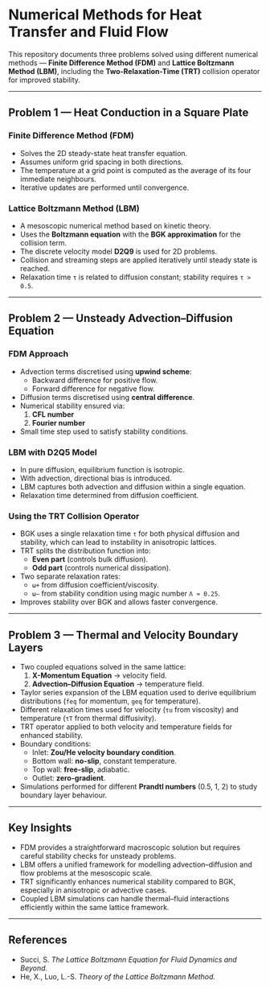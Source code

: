 # Numerical Methods for Heat Transfer and Fluid Flow

This repository documents three problems solved using different numerical methods — **Finite Difference Method (FDM)** and **Lattice Boltzmann Method (LBM)**, including the **Two-Relaxation-Time (TRT)** collision operator for improved stability.

---

## Problem 1 — Heat Conduction in a Square Plate

### Finite Difference Method (FDM)
- Solves the 2D steady-state heat transfer equation.
- Assumes uniform grid spacing in both directions.
- The temperature at a grid point is computed as the average of its four immediate neighbours.
- Iterative updates are performed until convergence.

### Lattice Boltzmann Method (LBM)
- A mesoscopic numerical method based on kinetic theory.
- Uses the **Boltzmann equation** with the **BGK approximation** for the collision term.
- The discrete velocity model **D2Q9** is used for 2D problems.
- Collision and streaming steps are applied iteratively until steady state is reached.
- Relaxation time `τ` is related to diffusion constant; stability requires `τ > 0.5`.

---

## Problem 2 — Unsteady Advection–Diffusion Equation

### FDM Approach
- Advection terms discretised using **upwind scheme**:
  - Backward difference for positive flow.
  - Forward difference for negative flow.
- Diffusion terms discretised using **central difference**.
- Numerical stability ensured via:
  1. **CFL number**
  2. **Fourier number**
- Small time step used to satisfy stability conditions.

### LBM with D2Q5 Model
- In pure diffusion, equilibrium function is isotropic.
- With advection, directional bias is introduced.
- LBM captures both advection and diffusion within a single equation.
- Relaxation time determined from diffusion coefficient.

### Using the TRT Collision Operator
- BGK uses a single relaxation time `τ` for both physical diffusion and stability, which can lead to instability in anisotropic lattices.
- TRT splits the distribution function into:
  - **Even part** (controls bulk diffusion).
  - **Odd part** (controls numerical dissipation).
- Two separate relaxation rates:
  - `ω+` from diffusion coefficient/viscosity.
  - `ω−` from stability condition using magic number `Λ ≈ 0.25`.
- Improves stability over BGK and allows faster convergence.

---

## Problem 3 — Thermal and Velocity Boundary Layers

- Two coupled equations solved in the same lattice:
  1. **X-Momentum Equation** → velocity field.
  2. **Advection–Diffusion Equation** → temperature field.
- Taylor series expansion of the LBM equation used to derive equilibrium distributions (`feq` for momentum, `geq` for temperature).
- Different relaxation times used for velocity (`τu` from viscosity) and temperature (`τT` from thermal diffusivity).
- TRT operator applied to both velocity and temperature fields for enhanced stability.
- Boundary conditions:
  - Inlet: **Zou/He velocity boundary condition**.
  - Bottom wall: **no-slip**, constant temperature.
  - Top wall: **free-slip**, adiabatic.
  - Outlet: **zero-gradient**.
- Simulations performed for different **Prandtl numbers** (0.5, 1, 2) to study boundary layer behaviour.

---

## Key Insights
- FDM provides a straightforward macroscopic solution but requires careful stability checks for unsteady problems.
- LBM offers a unified framework for modelling advection–diffusion and flow problems at the mesoscopic scale.
- TRT significantly enhances numerical stability compared to BGK, especially in anisotropic or advective cases.
- Coupled LBM simulations can handle thermal–fluid interactions efficiently within the same lattice framework.

---

## References
- Succi, S. *The Lattice Boltzmann Equation for Fluid Dynamics and Beyond.*
- He, X., Luo, L.-S. *Theory of the Lattice Boltzmann Method.*

